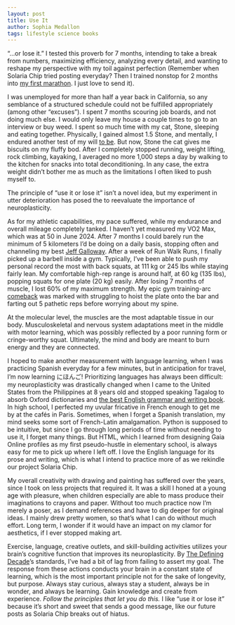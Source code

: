 ```yaml
---
layout: post
title: Use It
author: Sophia Medallon
tags: lifestyle science books
---
```


“…or lose it.” I tested this proverb for 7 months, intending to take a break from numbers, maximizing efficiency, analyzing every detail, and wanting to reshape my perspective with my toil against perfection (Remember when Solaria Chip tried posting everyday? Then I trained nonstop for 2 months into [my first marathon](https://results.svetiming.com/big-sur/events/2024/big-sur-international-marathon/2349/entrant?share=1). I just love to send it). 

I was unemployed for more than half a year back in California, so any semblance of a structured schedule could not be fulfilled appropriately (among other “excuses”). I spent 7 months scouring job boards, and not doing much else. I would only leave my house a couple times to go to an interview or buy weed. I spent so much time with my cat, Stone, sleeping and eating together. Physically, I gained almost 1.5 Stone, and mentally, I endured another test of my will [to be](https://poets.org/poem/hamlet-act-iii-scene-i-be-or-not-be). But now, Stone the cat gives me biscuits on my fluffy bod.
After I completely stopped running, weight lifting, rock climbing, kayaking, I averaged no more 1,000 steps a day by walking to the kitchen for snacks into total deconditioning. In any case, the extra weight didn’t bother me as much as the limitations I often liked to push myself to. 

The principle of “use it or lose it” isn’t a novel idea, but my experiment in utter deterioration has posed the to reevaluate the importance of neuroplasticity. 

As for my athletic capabilities, my pace suffered, while my endurance and overall mileage completely tanked. I haven’t yet measured my VO2 Max, which was at 50 in June 2024. After 7 months I could barely run the minimum of 5 kilometers I’d be doing on a daily basis, stopping often and channeling my best [Jeff Galloway](https://www.jeffgalloway.com/training/run-walk/). After a week of Run Walk Runs, I finally picked up a barbell inside a gym. Typically, I’ve been able to push my personal record the most with back squats, at 111 kg or 245 lbs while staying fairly lean. My comfortable high-rep range is around half, at 60 kg (135 lbs), popping squats for one plate (20 kg) easily. After losing 7 months of muscle, I lost 60% of my maximum strength. My epic gym training-arc [comeback](https://www.health.harvard.edu/exercise-and-fitness/staying-in-shape-a-case-of-use-it-or-lose-it) was marked with struggling to hoist the plate onto the bar and farting out 5 pathetic reps before worrying about my spine. 

At the molecular level, the muscles are the most adaptable tissue in our body. Musculoskeletal and nervous system adaptations meet in the middle with motor learning, which was possibly reflected by a poor running form or cringe-worthy squat. Ultimately, the mind and body are meant to burn energy and they are connected.

I hoped to make another measurement with language learning, when I was practicing Spanish everyday for a few minutes, but in anticipation for travel, I’m now learning にほんご! Prioritizing languages has always been difficult: my neuroplasticity was drastically changed when I came to the United States from the Philippines at 8 years old and stopped speaking Tagalog to absorb Oxford dictionaries and [the best English grammar and writing book](https://www.gutenberg.org/files/37134/37134-h/37134-h.htm). In high school, I perfected my uvular fricative in French enough to get me by at the cafés in Paris. Sometimes, when I forget a Spanish translation, my mind seeks some sort of French-Latin amalgamation. Python is supposed to be intuitive, but since I go through long periods of time without needing to use it, I forget many things. But HTML, which I learned from designing Gaia Online profiles as my first pseudo-hustle in elementary school, is always easy for me to pick up where I left off.
I love the English language for its prose and writing, which is what I intend to practice more of as we rekindle our project Solaria Chip. 

My overall creativity with drawing and painting has suffered over the years, since I took on less projects that required it. It was a skill I honed at a young age with pleasure, when children especially are able to mass produce their imaginations to crayons and paper. Without too much practice now I’m merely a poser, as I demand references and have to dig deeper for original ideas. I mainly drew pretty women, so that’s what I can do without much effort. Long term, I wonder if it would have an impact on my clamor for aesthetics, if I ever stopped making art. 

Exercise, language, creative outlets, and skill-building activities utilizes your brain’s cognitive function that improves its neuroplasticity. By [The Defining Decade](https://megjay.com/the-defining-decade/)’s standards, I’ve had a bit of lag from failing to assert my goal. The response from these actions conducts your brain in a constant state of learning, which is the most important principle not for the sake of longevity, but purpose. Always stay curious, always stay a student, always be in wonder, and always be learning. Gain knowledge and create from experience. *Follow the principles that let you do this.* I like “use it or lose it” because it’s short and sweet that sends a good message, like our future posts as Solaria Chip breaks out of hiatus.
